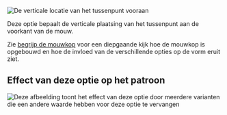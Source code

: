 ![De verticale locatie van het tussenpunt vooraan](./sleevecapfrontfactory.svg)

Deze optie bepaalt de verticale plaatsing van het tussenpunt aan de voorkant van de mouw.

<Tip>

Zie [begrijp de mouwkop](/docs/patterns/brian/options#understanding-the-sleevecap) voor een diepgaande
kijk hoe de mouwkop is opgebouwd en hoe de invloed van de verschillende opties op de vorm eruit ziet.

</Tip>

## Effect van deze optie op het patroon

![Deze afbeelding toont het effect van deze optie door meerdere varianten die een andere waarde hebben voor deze optie te vervangen](yuri_sleevecapfrontfactory_sample.svg "Effect van deze optie op het patroon")
